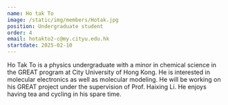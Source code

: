 ```yaml
---
name: Ho tak To
image: /static/img/members/Hotak.jpg
position: Undergraduate student
order: 4
email: hotakto2-c@my.cityu.edu.hk
startdate: 2025-02-10
---
```

Ho Tak To is a physics undergraduate with a minor in chemical science in the GREAT program at City University of Hong Kong. He is interested in molecular electronics as well as molecular modeling. He will be working on his GREAT project under the supervision of Prof. Haixing Li. He enjoys having tea and cycling in his spare time.
